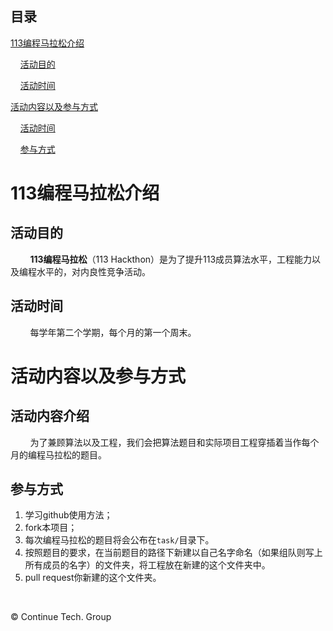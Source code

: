 ﻿
## 目录

[113编程马拉松介绍](#113编程马拉松介绍)

&nbsp;&nbsp;&nbsp;&nbsp;[活动目的](##活动目的)

&nbsp;&nbsp;&nbsp;&nbsp;[活动时间](##活动时间)

[活动内容以及参与方式](#活动内容以及参与方式)

&nbsp;&nbsp;&nbsp;&nbsp;[活动时间](##活动内容介绍)

&nbsp;&nbsp;&nbsp;&nbsp;[参与方式](##参与方式)

# 113编程马拉松介绍

## 活动目的

&nbsp;&nbsp;&nbsp;&nbsp;&nbsp;&nbsp;&nbsp;&nbsp;**113编程马拉松**（113 Hackthon）是为了提升113成员算法水平，工程能力以及编程水平的，对内良性竞争活动。

## 活动时间

&nbsp;&nbsp;&nbsp;&nbsp;&nbsp;&nbsp;&nbsp;&nbsp;每学年第二个学期，每个月的第一个周末。

# 活动内容以及参与方式

## 活动内容介绍

&nbsp;&nbsp;&nbsp;&nbsp;&nbsp;&nbsp;&nbsp;&nbsp;为了兼顾算法以及工程，我们会把算法题目和实际项目工程穿插着当作每个月的编程马拉松的题目。

## 参与方式

1. 学习github使用方法；
2. fork本项目；
3. 每次编程马拉松的题目将会公布在`task/`目录下。
4. 按照题目的要求，在当前题目的路径下新建以自己名字命名（如果组队则写上所有成员的名字）的文件夹，将工程放在新建的这个文件夹中。
5. pull request你新建的这个文件夹。

&nbsp;

&copy; Continue Tech. Group
